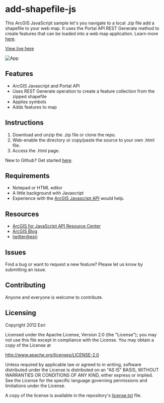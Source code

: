 # add-shapefile-js

This ArcGIS JavaScript sample let's you navigate to a local .zip file add a shapefile to your web map. It uses the Portal API REST Generate method to create features that can be loaded into a web map application.  Learn more [here](http://help.arcgis.com/en/webapi/javascript/arcgis/help/jssamples_start.htm#jssamples/portal_addshapefile.html).

[View live here](http://help.arcgis.com/en/webapi/javascript/arcgis/samples/portal_addshapefile/index.html)

![App](https://raw.github.com/Esri/add-shapefile-js/master/add-shapefile.png)

## Features
* ArcGIS Javascript and Portal API
* Uses REST Generate operation to create a feature collection from the zipped shapefile 
* Applies symbols
* Adds features to map

## Instructions

1. Download and unzip the .zip file or clone the repo.
2. Web-enable the directory or copy/paste the source to your own .html file.
3. Access the .html page.

New to Github? Get started [here](https://github.com/).

## Requirements

* Notepad or HTML editor
* A little background with Javascript
* Experience with the [ArcGIS Javascript API](http://www.esri.com/) would help.

## Resources

* [ArcGIS for JavaScript API Resource Center](http://help.arcgis.com/en/webapi/javascript/arcgis/index.html)
* [ArcGIS Blog](http://blogs.esri.com/esri/arcgis/)
* [twitter@esri](http://twitter.com/esri)

## Issues

Find a bug or want to request a new feature?  Please let us know by submitting an issue.

## Contributing

Anyone and everyone is welcome to contribute. 

## Licensing
Copyright 2012 Esri

Licensed under the Apache License, Version 2.0 (the "License");
you may not use this file except in compliance with the License.
You may obtain a copy of the License at

   http://www.apache.org/licenses/LICENSE-2.0

Unless required by applicable law or agreed to in writing, software
distributed under the License is distributed on an "AS IS" BASIS,
WITHOUT WARRANTIES OR CONDITIONS OF ANY KIND, either express or implied.
See the License for the specific language governing permissions and
limitations under the License.

A copy of the license is available in the repository's [license.txt]( https://raw.github.com/Esri/switch-basemaps-js/master/license.txt) file.
